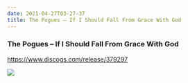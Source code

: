 ```yaml
---
date: 2021-04-27T03-27-37
title: The Pogues – If I Should Fall From Grace With God
---
```

### The Pogues – If I Should Fall From Grace With God
https://www.discogs.com/release/379297

![](dayone-moment://2E3ADF3B238B4EC8A6220A642C9E0A83)
